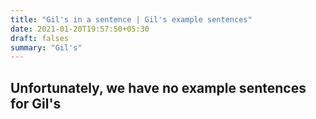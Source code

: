 ```yaml
---
title: "Gil's in a sentence | Gil's example sentences"
date: 2021-01-20T19:57:50+05:30
draft: falses
summary: "Gil's"
---
```

## Unfortunately, we have no example sentences for Gil's                 
